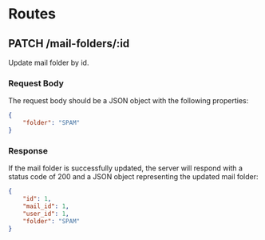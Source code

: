 # Routes

## PATCH /mail-folders/:id

Update mail folder by id.

### Request Body

The request body should be a JSON object with the following properties:

```json
{
    "folder": "SPAM"
}
```

### Response

If the mail folder is successfully updated, the server will respond with a status code of 200 and a JSON object representing the updated mail folder:

```json
{
    "id": 1,
    "mail_id": 1,
    "user_id": 1,
    "folder": "SPAM"
}
```
